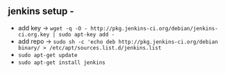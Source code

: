 ## jenkins setup -
* add key -> ```wget -q -O - http://pkg.jenkins-ci.org/debian/jenkins-ci.org.key | sudo apt-key add -```
* add repo -> ```sudo sh -c 'echo deb http://pkg.jenkins-ci.org/debian binary/ > /etc/apt/sources.list.d/jenkins.list```
* ```sudo apt-get update```
* ```sudo apt-get install jenkins```
